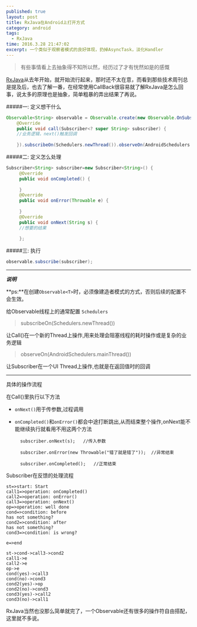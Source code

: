 ```yaml
---
published: true
layout: post
title: RxJava在Android上打开方式
category: android
tags: 
  - RxJava
time: 2016.3.28 21:47:02
excerpt: 一个类似于观察者模式的良好体现，扔掉AsyncTask，淡化Handler
---
```


> 有些事情看上去抽象得不知所以然，经历过了才有恍然如是的感慨

[RxJava](http://reactivex.io)从去年开始，就开始流行起来，那时还不太在意，而看到那些技术周刊总是提及后，也去了解一番，在经常使用CallBack很容易就了解RxJava是怎么回事，说太多的原理也是抽象，简单粗暴的弄出结果了再说。

#####一: 定义想干什么
```java
Observable<String> observable = Observable.create(new Observable.OnSubscribe<String>() {
    @Override
    public void call(Subscriber<? super String> subscriber) {
    //业务逻辑，next()触发回调
    
    }).subscribeOn(Schedulers.newThread()).observeOn(AndroidSchedulers.mainThread());
```
#####二: 定义怎么处理
```java
Subscriber<String> subscriber=new Subscriber<String>() {
     @Override
     public void onCompleted() {
     
     }
     @Override
     public void onError(Throwable e) {
     
     }
     @Override
     public void onNext(String s) {
     //想要的结果
     
     };
```
#####三: 执行
```java
observable.subscribe(subscriber);
```
------

***说明***

**ps:**在创建`Observable<T>`时，必须像建造者模式的方式，否则后续的配置不会生效。

给Observable线程上的通常配置 `Schedulers`

> subscribeOn(Schedulers.newThread())

让Call()在一个新的Thread上操作,用来处理会阻塞线程的耗时操作或是复杂的业务逻辑

> observeOn(AndroidSchedulers.mainThread())

让Subscriber在一个UI Thread上操作,也就是在返回值时的回调

------
具体的操作流程

在Call()里执行以下方法
* `onNext()`用于传参数,过程调用
* `onCompleted()`和`onError()`都会中途打断跳出,从而结束整个操作,onNext能不能继续执行就看用不用这两个方法


		subscriber.onNext(s);   //传入参数

		subscriber.onError(new Throwable("错了就是错了"));  //异常结束
    
	    subscriber.onCompleted();   //正常结束  
    


Subscriber在反馈的处理流程
```flow
st=>start: Start
call1=>operation: onCompleted()
call2=>operation: onError()
call3=>operation: onNext()
op=>operation: well done
cond=>condition: before
has not something?
cond2=>condition: after
has not something?
cond3=>condition: is wrong?

e=>end

st->cond->call3->cond2
call1->e
call2->e
op->e
cond(yes)->call3
cond(no)->cond3
cond2(yes)->op
cond2(no)->cond3
cond3(yes)->call2
cond3(no)->call1
```


RxJava当然也没那么简单就完了，一个Observable还有很多的操作符自由搭配，这里就不多说。

